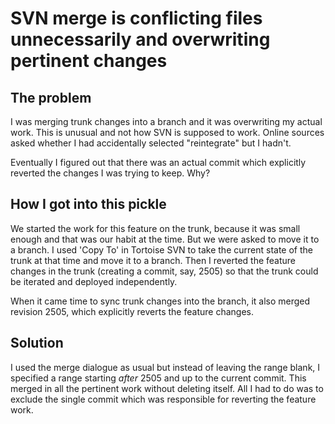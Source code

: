 # SVN merge is conflicting files unnecessarily and overwriting pertinent changes

## The problem

I was merging trunk changes into a branch and it was overwriting my actual work. This is unusual and not how SVN is supposed to work. Online sources asked whether I had accidentally selected "reintegrate" but I hadn't.

Eventually I figured out that there was an actual commit which explicitly reverted the changes I was trying to keep. Why?

## How I got into this pickle

We started the work for this feature on the trunk, because it was small enough and that was our habit at the time. But we were asked to move it to a branch. I used 'Copy To' in Tortoise SVN to take the current state of the trunk at that time and move it to a branch. Then I reverted the feature changes in the trunk (creating a commit, say, 2505) so that the trunk could be iterated and deployed independently.

When it came time to sync trunk changes into the branch, it also merged revision 2505, which explicitly reverts the feature changes.

## Solution

I used the merge dialogue as usual but instead of leaving the range blank, I specified a range starting *after* 2505 and up to the current commit. This merged in all the pertinent work without deleting itself. All I had to do was to exclude the single commit which was responsible for reverting the feature work.